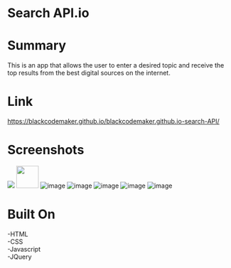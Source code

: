 Search API.io
=============

Summary
=======
This is an app that allows the user to enter a desired topic and receive the top results from the best digital sources on the internet.

Link
====
https://blackcodemaker.github.io/blackcodemaker.github.io-search-API/

Screenshots
===========
![](/uploads/5036300/45921454-c2deeb00-be6a-11e8-8634-8857f722a82d.png)
<img src="https://user-images.githubusercontent.com/5036300/45921454-c2deeb00-be6a-11e8-8634-8857f722a82d.png"  width="50" height="50">
![image](https://user-images.githubusercontent.com/5036300/45921454-c2deeb00-be6a-11e8-8634-8857f722a82d.png)
![image](https://user-images.githubusercontent.com/5036300/45921455-cd00e980-be6a-11e8-8292-f1c1079e2baa.png)
![image](https://user-images.githubusercontent.com/5036300/45921461-d12d0700-be6a-11e8-932b-fed77d07c567.png)
![image](https://user-images.githubusercontent.com/5036300/45921462-d4c08e00-be6a-11e8-8c6b-4ca27bc8b5d4.png)
![image](https://user-images.githubusercontent.com/5036300/45921463-d8541500-be6a-11e8-8e10-97fb746b2245.png)

Built On
========
-HTML
</br>
-CSS
</br>
-Javascript
</br>
-JQuery
